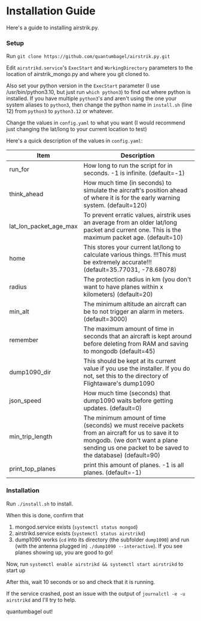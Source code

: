 # Installation Guide

<p>Here's a guide to installing airstrik.py.</p>

### Setup

Run `git clone https://github.com/quantumbagel/airstrik.py.git`

Edit `airstrikd.service`'s `ExecStart` and `WorkingDirectory` parameters to the location of airstrik_mongo.py and 
where you git cloned to.

Also set your python version in the `ExecStart` parameter (I use /usr/bin/python3.10, but just run `which python3`) to find out where python is installed. If you have multiple `python3`'s and aren't using the one your system aliases to `python3`, then change the python name in `install.sh` (line 12) from `python3` to `python3.12` or whatever.

Change the values in `config.yaml` to what you want (I would recommend just changing the lat/long to your current location to test)


Here's a quick description of the values in `config.yaml`:

| Item                       | Description                                                                                                                                                                                        |
|----------------------------|----------------------------------------------------------------------------------------------------------------------------------------------------------------------------------------------------|
| run_for                    | How long to run the script for in seconds. -1 is infinite. (default=-1)                                                                                                                            |
| think_ahead                | How much time (in seconds) to simulate the aircraft's position ahead of where it is for the early warning system. (default=120)                                                                    |
| lat_lon_packet_age_max     | To prevent erratic values, airstrik uses an average from an older lat/long packet and current one. This is the maximum packet age. (default=10)                                                    |
| home                       | This stores your current lat/long to calculate various things. !!!This must be extremely accurate!!! (default=35.77031, -78.68078)                                                                 |              
| radius                     | The protection radius in km (you don't want to have planes within x kilometers) (default=20)                                                                                                       |
| min_alt                    | The minimum altitude an aircraft can be to not trigger an alarm in meters. (default=3000)                                                                                                          |
| remember                   | The maximum amount of time in seconds that an aircraft is kept around before deleting from RAM and saving to mongodb (default=45)                                                                  |
| dump1090_dir               | This should be kept at its current value if you use the installer. If you do not, set this to the directory of Flightaware's dump1090                                                              |
| json_speed                 | How much time (seconds) that dump1090 waits before getting updates. (default=0)                                                                                                                    |
| min_trip_length            | The minimum amount of time (seconds) we must receive packets from an aircraft for us to save it to mongodb. (we don't want a plane sending us one packet to be saved to the database) (default=90) |
| print_top_planes           | print this amount of planes. -1 is all planes. (default=-1)                                                                                                                                        |

### Installation

Run `./install.sh` to install.

When this is done, confirm that 

1. mongod.service exists (`systemctl status mongod`)
2. airstrikd.service exists (`systemctl status airstrikd`)
3. dump1090 works (`cd` into its directory (the subfolder `dump1090`) and run (with the antenna plugged in) `./dump1090 --interactive`). If you see planes showing up, you are good to go!


Now, run `systemctl enable airstrikd && systemctl start airstrikd` to start up

After this, wait 10 seconds or so and check that it is running.

If the service crashed, post an issue with the output of `journalctl -e -u airstrikd` and I'll try to help.

quantumbagel out!
